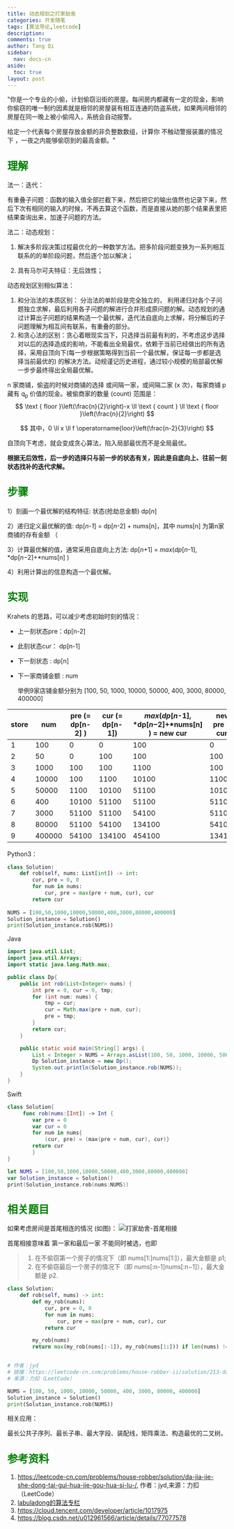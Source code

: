 ```yaml
---
title: 动态规划之打家劫舍
categories: 开发随笔
tags: [算法导论,leetcode]
description: 
comments: true
author: Tang Qi
sidebar:
  nav: docs-cn
aside:
  toc: true
layout: post
---
```


"你是一个专业的小偷，计划偷窃沿街的房屋。每间房内都藏有一定的现金，影响你偷窃的唯一制约因素就是相邻的房屋装有相互连通的防盗系统，如果两间相邻的房屋在同一晚上被小偷闯入，系统会自动报警。

给定一个代表每个房屋存放金额的非负整数数组，计算你 不触动警报装置的情况下 ，一夜之内能够偷窃到的最高金额。"

<!--more-->

## <font face="黑体" color=green size=5>理解</font>

法一：迭代：

​	有重叠子问题：函数的输入值全部拦截下来，然后把它的输出值然也记录下来，然后下次有相同的输入的时候，不再去算这个函数，而是直接从她的那个结果表里把结果查询出来，加速子问题的方法。



法二：动态规划：

1. 解决多阶段决策过程最优化的一种数学方法。把多阶段问题变换为一系列相互联系的的单阶段问题，然后逐个加以解决；

2. 具有马尔可夫特征：无后效性；

   

动态规划区别相似算法：

1. 和分治法的本质区别： 分治法的单阶段是完全独立的， 利用递归对各个子问题独立求解，最后利用各子问题的解进行合并形成原问题的解。动态规划的通过计算出子问题的结果构造一个最优解，迭代法自底向上求解，将分解后的子问题理解为相互间有联系，有重叠的部分。
2. 和贪心法的区别：贪心着眼现实当下，只选择当前最有利的，不考虑这步选择对以后的选择造成的影响，不能看出全局最优，依赖于当前已经做出的所有选择，采用自顶向下(每一步根据策略得到当前一个最优解，保证每一步都是选择当前最优的) 的解决方法。动规谨记历史进程，通过较小规模的局部最优解一步步最终得出全局最优解。

n 家商铺，偷盗的时候对商铺的选择 或间隔一家，或间隔二家 (x 次)，每家商铺 p 藏有 q<sub>p</sub> 价值的现金。被偷商家的数量 (count) 范围是：
$$
\text { floor }\left(\frac{n}{2}\right)-x \ll \text { count } \ll \text { floor }\left(\frac{n}{2}\right)
$$

$$
其中，0 \ll x \ll f \operatorname{loor}\left(\frac{n-2}{3}\right)
$$

自顶向下考虑，就会变成贪心算法，陷入局部最优而不是全局最优。

**根据无后效性，后一步的选择只与前一步的状态有关，因此是自底向上、往前一刻状态找补的迭代求解。**

## <font face="黑体" color=green size=5>步骤</font>

1）刻画一个最优解的结构特征: 状态(抢劫总金额) dp[*n*]

2）递归定义最优解的值:    dp[*n-1*] = dp[*n*-2] + nums[n]，其中 nums[n] 为第n家商铺的存有金额 （

3）计算最优解的值，通常采用自底向上方法: dp[*n*+1] = *max*(*dp*[*n*-1], *dp[*n*−2]+*nums[n] ) 

4）利用计算出的信息构造一个最优解。

## <font face="黑体" color=green size=5>实现</font>

Krahets 的思路，可以减少考虑初始时刻的情况：

+ 上一刻状态pre：dp[n-2]

+ 此刻状态cur： dp[n-1]

+ 下一刻状态 :   dp[n]

+ 下一家商铺金额 :   num

  举例9家店铺金额分别为 [100, 50, 1000, 10000, 50000, 400, 3000, 80000, 400000] 


| store | num    | pre (= dp[n-2] ) | cur (= dp[n-1]) | *max*(*dp*[*n*-1], *dp[*n*−2]+*nums[n] ) = new cur | new pre (= cur) |
| ----- | ------ | ---------------- | --------------- | -------------------------------------------------- | --------------- |
| 1     | 100    | 0                | 0               | 100                                                | 0               |
| 2     | 50     | 0                | 100             | 100                                                | 100             |
| 3     | 1000   | 100              | 100             | 1100                                               | 100             |
| 4     | 10000  | 100              | 1100            | 10100                                              | 1100            |
| 5     | 50000  | 1100             | 10100           | 51100                                              | 10100           |
| 6     | 400    | 10100            | 51100           | 51100                                              | 51100           |
| 7     | 3000   | 51100            | 51100           | 54100                                              | 51100           |
| 8     | 80000  | 51100            | 54100           | 134100                                             | 54100           |
| 9     | 400000 | 54100            | 134100          | 454100                                             | 134100          |

Python3：

```python
class Solution:
    def rob(self, nums: List[int]) -> int:
        cur, pre = 0, 0
        for num in nums:
            cur, pre = max(pre + num, cur), cur
        return cur
    
NUMS = [100,50,1000,10000,50000,400,3000,80000,400000]
Solution_instance = Solution()
print(Solution_instance.rob(NUMS))
```

Java
```java
import java.util.List;
import java.util.Arrays;
import static java.lang.Math.max;

public class Dp{
    public int rob(List<Integer> nums) {
        int pre = 0, cur = 0, tmp;
        for (int num: nums) {
            tmp = cur;
            cur = Math.max(pre + num, cur);
            pre = tmp;
        }
        return cur;
    }

    public static void main(String[] args) {
        List < Integer > NUMS = Arrays.asList(100, 50, 1000, 10000, 50000, 400, 3000, 80000, 400000);
        Dp Solution_instance = new Dp();
        System.out.println(Solution_instance.rob(NUMS));
    }
}
```

Swift

```swift
class Solution{
     func rob(nums:[Int]) -> Int {
        var pre = 0
        var cur = 0
   		for num in nums{
       		(cur, pre) = (max(pre + num, cur), cur)}
       	return cur
        }
}

let NUMS = [100,50,1000,10000,50000,400,3000,80000,400000]
var Solution_instance = Solution()
print(Solution_instance.rob(nums:NUMS))
```

## <font face="黑体" color=green size=5>相关题目</font>

如果考虑房间是首尾相连的情况 (如图)：
![打家劫舍-首尾相接](https://github.com/iqgnat/iqgnat.github.io/raw/master/assets/images/2021-04-09-Dynamic_programming/dp.JPG)

首尾相接意味着 第一家和最后一家 不能同时被选，也即

> 1. 在不偷窃第一个房子的情况下（即 nums[1:]nums[1:]），最大金额是 p1;
> 2. 
>      在不偷窃最后一个房子的情况下（即 nums[:n-1]nums[:n−1]），最大金额是 p2.

```python
class Solution:
    def rob(self, nums) -> int:
        def my_rob(nums):
            cur, pre = 0, 0
            for num in nums:
                cur, pre = max(pre + num, cur), cur
            return cur

        my_rob(nums)
        return max(my_rob(nums[:-1]), my_rob(nums[1:])) if len(nums) != 1 else nums[0]


# 作者：jyd
# 链接：https://leetcode-cn.com/problems/house-robber-ii/solution/213-da-jia-jie-she-iidong-tai-gui-hua-jie-gou-hua-/
# 来源：力扣（LeetCode）

NUMS = [100, 50, 1000, 10000, 50000, 400, 3000, 80000, 400000]
Solution_instance = Solution()
print(Solution_instance.rob(NUMS))
```

相关应用：

​	最长公共子序列、最长子串、最大字段、装配线，矩阵乘法、构造最优的二叉树。


## <font face="黑体" color=green size=5>参考资料</font>

1.  https://leetcode-cn.com/problems/house-robber/solution/da-jia-jie-she-dong-tai-gui-hua-jie-gou-hua-si-lu-/, 作者：jyd,来源：力扣（LeetCode）
2.  [labuladong的算法专栏](https://www.zhihu.com/column/labuladong)
3.  https://cloud.tencent.com/developer/article/1017975
4.  https://blog.csdn.net/u012961566/article/details/77077578